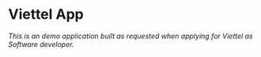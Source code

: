 # Viettel App
*This is an demo application built as requested when applying for Viettel as Software developer.*
